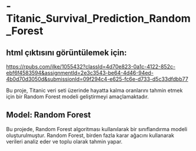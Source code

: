 # -Titanic_Survival_Prediction_Random_Forest

## html çıktısını görüntülemek için:
https://rpubs.com/ilke/1055432?classId=4d70e823-0a1c-4122-852c-ebf6f4583594&assignmentId=2e3c3543-be64-4d46-94ed-4b0d70d3050d&submissionId=09f294c4-e625-fc6e-d733-d5c33dfdbb77



Bu proje, Titanic veri seti üzerinde hayatta kalma oranlarını tahmin etmek için bir Random Forest modeli geliştirmeyi amaçlamaktadır.

## Model: Random Forest

Bu projede, Random Forest algoritması kullanılarak bir sınıflandırma modeli oluşturulmuştur. Random Forest, birden fazla karar ağacını kullanarak verileri analiz eder ve toplu olarak tahmin yapar. 
